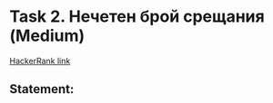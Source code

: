 # Task 2. Нечетен брой срещания (Medium)

[HackerRank link](<https://www.hackerrank.com/contests/sda-2021-2022-test5-8dec/challenges/challenge-3157>)

## Statement:

<!-- TODO -->

